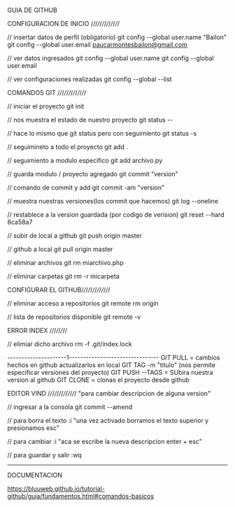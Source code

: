 GUIA DE GITHUB

CONFIGURACION DE INICIO /*/*/*/*/*/*/*/*/*/*/*/*/

// insertar datos de perfil (obligatorio)
git config --global user.name "Bailon"
git config --global user.email paucarmontesbailon@gmail.com

// ver datos ingresados
git config --global user.name 
git config --global user.email

// ver configuraciones realizadas
git config --global --list

COMANDOS GIT /*/*/*/*/*/*/*/*/*/*/*/*/

// iniciar el proyecto 
git init

// nos muestra el estado de nuestro proyecto
git status -- 

// hace lo mismo que git status pero con seguimiento 
git status -s 

// seguimineto a todo el proyecto
git add .

// seguimiento a modulo especifico
git add archivo.py

// guarda modulo / proyecto agregado
git commit "version"

// comando de  commit y add 
git commit -am "version" 

// muestra nuestras versiones(los commit que hacemos)
git log --oneline  


// restablece a la version guardada (por codigo de verision)
git reset --hard 8ca58a7 


// subir de local  a github
git push origin master

// github a local
git pull origin master



// eliminar archivos
git rm miarchivo.php

// eliminar carpetas
git rm -r micarpeta

CONFIGURAR EL GITHUB/*/*/*/*/*/*/*/*/*/*/*/*/

// eliminar acceso a repositorios
git remote rm origin

// lista de repositorios disponible
git remote -v 


ERROR INDEX /*/*/*/*/*/*//

// elimiar dicho archivo
rm -f .git/index.lock


---------------------1--------------------------------
GIT PULL <link de su repositorio> = cambios hechos en github actualizarlos en local
GIT TAG <FECHA Y VERSION> -m "titulo" (nos permite especificar versiones del proyecto)
GIT PUSH --TAGS = SUbira nuestra version al github
GIT CLONE <link de repositorio > = clonas el proyecto desde github


EDITOR VIND /*/*/*/*/*/*/*/*/*/*/*/*/
"para cambiar descripcion de alguna version"

// ingresar a la consola
git commit --amend

// para borra el texto
:i
"una vez activado borramos el texto superior y presionamos esc"

// para cambiar
:i
"aca se escribe la nueva descripcion enter + esc"

// para guardar y salir
:wq



-----------------------------------------------------
DOCUMENTACION

https://bluuweb.github.io/tutorial-github/guia/fundamentos.html#comandos-basicos